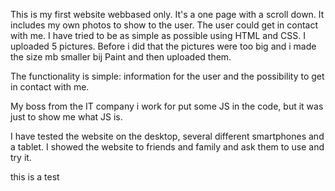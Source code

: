 This is my first website webbased only. It's a one page with a scroll down.
It includes my own photos to show to the user. The user could get in contact with me.
I have tried to be as simple as possible using HTML and CSS.
I uploaded 5 pictures. Before i did that the pictures were too big and i made the size mb smaller bij Paint and then uploaded them.

The functionality is simple: information for the user and the possibility to get in contact with me.

My boss from the IT company i work for put some JS in the code, but it was just to show me what JS is.

I have tested the website on the desktop, several different smartphones and a tablet. I showed the website to friends and family and ask them to use and try it.

this is a test